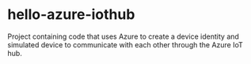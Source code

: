 # hello-azure-iothub
Project containing code that uses Azure to create a device identity and simulated device to communicate with each other through the Azure IoT hub.
